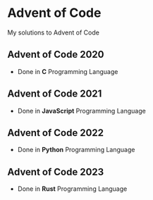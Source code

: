 # Advent of Code
My solutions to Advent of Code 
## Advent of Code 2020
 - Done in **C** Programming Language

## Advent of Code 2021
 - Done in **JavaScript** Programming Language

 ## Advent of Code 2022
 - Done in **Python** Programming Language

 ## Advent of Code 2023
 - Done in **Rust** Programming Language
